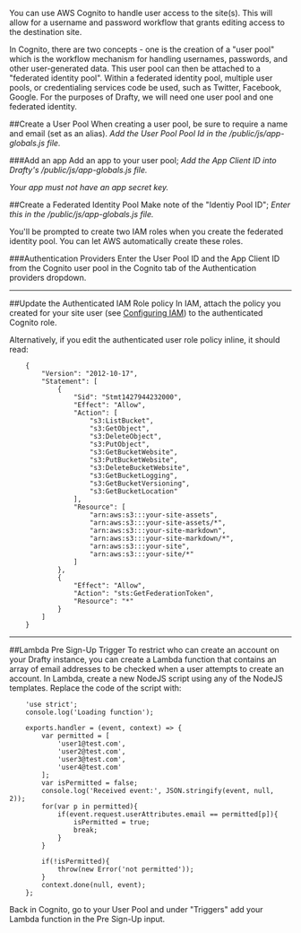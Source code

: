 You can use AWS Cognito to handle user access to the site(s). This will allow for a username and password workflow that grants editing access to the destination site.

In Cognito, there are two concepts - one is the creation of a "user pool" which is the workflow mechanism for handling usernames, passwords, and other user-generated data. This user pool can then be attached to a "federated identity pool". Within a federated identity pool, multiple user pools, or credentialing services code be used, such as Twitter, Facebook, Google. For the purposes of Drafty, we will need one user pool and one federated identity.

##Create a User Pool
When creating a user pool, be sure to require a name and email (set as an alias). *Add the User Pool Pool Id in the /public/js/app-globals.js file.*

###Add an app
Add an app to your user pool; *Add the App Client ID into Drafty's /public/js/app-globals.js file.*

*Your app must not have an app secret key.*

##Create a Federated Identity Pool
Make note of the "Identiy Pool ID"; *Enter this in the /public/js/app-globals.js file.*

You'll be prompted to create two IAM roles when you create the federated identity pool. You can let AWS automatically create these roles.

###Authentication Providers
Enter the User Pool ID and the App Client ID from the Cognito user pool in the Cognito tab of the Authentication providers dropdown.

---

##Update the Authenticated IAM Role policy
In IAM, attach the policy you created for your site user (see [Configuring IAM](setup/configuring-iam.md)) to the authenticated Cognito role.

Alternatively, if you edit the authenticated user role policy inline, it should read:

        {
            "Version": "2012-10-17",
            "Statement": [
                {
                    "Sid": "Stmt1427944232000",
                    "Effect": "Allow",
                    "Action": [
                        "s3:ListBucket",
                        "s3:GetObject",
                        "s3:DeleteObject",
                        "s3:PutObject",
                        "s3:GetBucketWebsite",
                        "s3:PutBucketWebsite",
                        "s3:DeleteBucketWebsite",
                        "s3:GetBucketLogging",
                        "s3:GetBucketVersioning",
                        "s3:GetBucketLocation"
                    ],
                    "Resource": [
                        "arn:aws:s3:::your-site-assets",
                        "arn:aws:s3:::your-site-assets/*",
                        "arn:aws:s3:::your-site-markdown",
                        "arn:aws:s3:::your-site-markdown/*",
                        "arn:aws:s3:::your-site",
                        "arn:aws:s3:::your-site/*"
                    ]
                },
                {
                    "Effect": "Allow",
                    "Action": "sts:GetFederationToken",
                    "Resource": "*"
                }
            ]
        }

---
##Lambda Pre Sign-Up Trigger
To restrict who can create an account on your Drafty instance, you can create a Lambda function that contains an array of email addresses to be checked when a user attempts to create an account. In Lambda, create a new NodeJS script using any of the NodeJS templates. Replace the code of the script with:

        'use strict';
        console.log('Loading function');

        exports.handler = (event, context) => {
            var permitted = [
                'user1@test.com',
                'user2@test.com',
                'user3@test.com',
                'user4@test.com'
            ];
            var isPermitted = false;
            console.log('Received event:', JSON.stringify(event, null, 2));
            for(var p in permitted){
                if(event.request.userAttributes.email == permitted[p]){
                    isPermitted = true;
                    break;
                }
            }

            if(!isPermitted){
                throw(new Error('not permitted'));
            }
            context.done(null, event);
        };

Back in Cognito, go to your User Pool and under "Triggers" add your Lambda function in the Pre Sign-Up input.        
